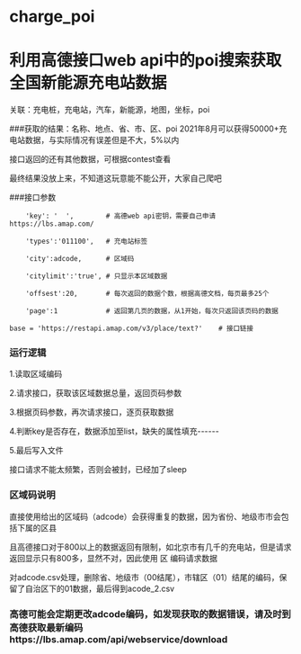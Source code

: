 # charge_poi
# 利用高德接口web api中的poi搜索获取全国新能源充电站数据
关联：充电桩，充电站，汽车，新能源，地图，坐标，poi

###获取的结果：名称、地点、省、市、区、poi  2021年8月可以获得50000+充电站数据，与实际情况有误差但是不大，5%以内

接口返回的还有其他数据，可根据contest查看

最终结果没放上来，不知道这玩意能不能公开，大家自己爬吧



###接口参数

        'key': '  ',        # 高德web api密钥，需要自己申请 https://lbs.amap.com/
        
        'types':'011100',   # 充电站标签
        
        'city':adcode,      # 区域码
        
        'citylimit':'true', # 只显示本区域数据
        
        'offsest':20,       # 每次返回的数据个数，根据高德文档，每页最多25个
        
        'page':1            # 返回第几页的数据，从1开始，每次只返回该页码的数据
        
    base = 'https://restapi.amap.com/v3/place/text?'    # 接口链接
    
    
### 运行逻辑
1.读取区域编码

2.请求接口，获取该区域数据总量，返回页码参数

3.根据页码参数，再次请求接口，逐页获取数据

4.判断key是否存在，数据添加至list，缺失的属性填充------

5.最后写入文件

接口请求不能太频繁，否则会被封，已经加了sleep



### 区域码说明
直接使用给出的区域码（adcode）会获得重复的数据，因为省份、地级市市会包括下属的区县

且高德接口对于800以上的数据返回有限制，如北京市有几千的充电站，但是请求返回显示只有800多，显然不对，因此使用 区 编码请求数据

对adcode.csv处理，删除省、地级市（00结尾），市辖区（01）结尾的编码，保留了自治区下的01数据，最后得到acode_2.csv
### 高德可能会定期更改adcode编码，如发现获取的数据错误，请及时到高德获取最新编码https://lbs.amap.com/api/webservice/download
